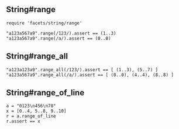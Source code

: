 ## String#range

    require 'facets/string/range'

    "a123a567a9".range(/123/).assert == (1..3)
    "a123a567a9".range(/a/).assert == (0..0)

## String#range_all

    "a123a123a9".range_all(/123/).assert == [ (1..3), (5..7) ]
    "a123a567a9".range_all(/a/).assert == [ (0..0), (4..4), (8..8) ]

## String#range_of_line

    a = "0123\n456\n78"
    x = [0..4, 5..8, 9..10]
    r = a.range_of_line
    r.assert == x

